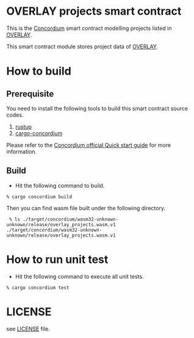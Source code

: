 # OVERLAY projects smart contract

This is the [Concordium](https://concordium.com/) smart contract modelling projects listed in
[OVERLAY](https://overlay.global/).

This smart contract module stores project data of [OVERLAY](https://overlay.global/).

# How to build

## Prerequisite

You need to install the following tools to build this smart contract source codes.

1. [rustup](https://rustup.rs/)
2. [cargo-concordium](https://developer.concordium.software/en/mainnet/net/installation/downloads-testnet.html#cargo-concordium-testnet)

Please refer to the [Concordium official Quick start guide](https://developer.concordium.software/en/mainnet/smart-contracts/guides/quick-start.html)
for more information.

## Build

* Hit the following command to build.

```shell
% cargo concordium build
```

Then you can find wasm file built under the following directory.

```shell
 % ls ./target/concordium/wasm32-unknown-unknown/release/overlay_projects.wasm.v1 
./target/concordium/wasm32-unknown-unknown/release/overlay_projects.wasm.v1
```

# How to run unit test

* Hit the following command to execute all unit tests. 

```shell
% cargo concordium test
```

# LICENSE

see [LICENSE](./LICENSE) file.
